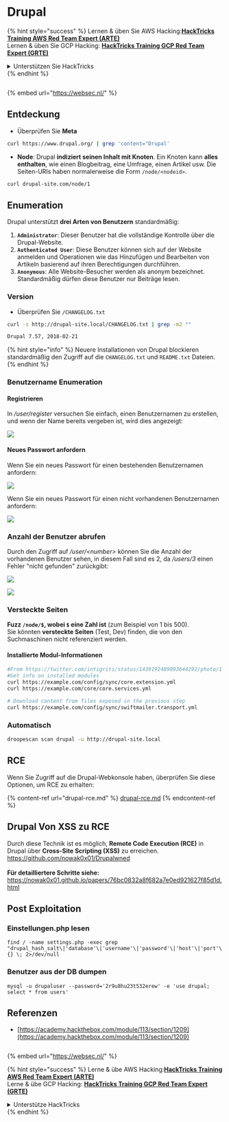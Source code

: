 # Drupal

{% hint style="success" %}
Lernen & üben Sie AWS Hacking:<img src="/.gitbook/assets/arte.png" alt="" data-size="line">[**HackTricks Training AWS Red Team Expert (ARTE)**](https://training.hacktricks.xyz/courses/arte)<img src="/.gitbook/assets/arte.png" alt="" data-size="line">\
Lernen & üben Sie GCP Hacking: <img src="/.gitbook/assets/grte.png" alt="" data-size="line">[**HackTricks Training GCP Red Team Expert (GRTE)**<img src="/.gitbook/assets/grte.png" alt="" data-size="line">](https://training.hacktricks.xyz/courses/grte)

<details>

<summary>Unterstützen Sie HackTricks</summary>

* Überprüfen Sie die [**Abonnementpläne**](https://github.com/sponsors/carlospolop)!
* **Treten Sie der** 💬 [**Discord-Gruppe**](https://discord.gg/hRep4RUj7f) oder der [**Telegram-Gruppe**](https://t.me/peass) bei oder **folgen** Sie uns auf **Twitter** 🐦 [**@hacktricks\_live**](https://twitter.com/hacktricks\_live)**.**
* **Teilen Sie Hacking-Tricks, indem Sie PRs an die** [**HackTricks**](https://github.com/carlospolop/hacktricks) und [**HackTricks Cloud**](https://github.com/carlospolop/hacktricks-cloud) GitHub-Repos senden.

</details>
{% endhint %}

<figure><img src="https://pentest.eu/RENDER_WebSec_10fps_21sec_9MB_29042024.gif" alt=""><figcaption></figcaption></figure>

{% embed url="https://websec.nl/" %}

## Entdeckung

* Überprüfen Sie **Meta**
```bash
curl https://www.drupal.org/ | grep 'content="Drupal'
```
* **Node**: Drupal **indiziert seinen Inhalt mit Knoten**. Ein Knoten kann **alles enthalten**, wie einen Blogbeitrag, eine Umfrage, einen Artikel usw. Die Seiten-URIs haben normalerweise die Form `/node/<nodeid>`.
```bash
curl drupal-site.com/node/1
```
## Enumeration

Drupal unterstützt **drei Arten von Benutzern** standardmäßig:

1. **`Administrator`**: Dieser Benutzer hat die vollständige Kontrolle über die Drupal-Website.
2. **`Authenticated User`**: Diese Benutzer können sich auf der Website anmelden und Operationen wie das Hinzufügen und Bearbeiten von Artikeln basierend auf ihren Berechtigungen durchführen.
3. **`Anonymous`**: Alle Website-Besucher werden als anonym bezeichnet. Standardmäßig dürfen diese Benutzer nur Beiträge lesen.

### Version

* Überprüfen Sie `/CHANGELOG.txt`
```bash
curl -s http://drupal-site.local/CHANGELOG.txt | grep -m2 ""

Drupal 7.57, 2018-02-21
```
{% hint style="info" %}
Neuere Installationen von Drupal blockieren standardmäßig den Zugriff auf die `CHANGELOG.txt` und `README.txt` Dateien.
{% endhint %}

### Benutzername Enumeration

#### Registrieren

In _/user/register_ versuchen Sie einfach, einen Benutzernamen zu erstellen, und wenn der Name bereits vergeben ist, wird dies angezeigt:

![](<../../../.gitbook/assets/image (328).png>)

#### Neues Passwort anfordern

Wenn Sie ein neues Passwort für einen bestehenden Benutzernamen anfordern:

![](<../../../.gitbook/assets/image (903).png>)

Wenn Sie ein neues Passwort für einen nicht vorhandenen Benutzernamen anfordern:

![](<../../../.gitbook/assets/image (307).png>)

### Anzahl der Benutzer abrufen

Durch den Zugriff auf _/user/\<number>_ können Sie die Anzahl der vorhandenen Benutzer sehen, in diesem Fall sind es 2, da _/users/3_ einen Fehler "nicht gefunden" zurückgibt:

![](<../../../.gitbook/assets/image (333).png>)

![](<../../../.gitbook/assets/image (227) (1) (1) (1).png>)

### Versteckte Seiten

**Fuzz `/node/$`, wobei `$` eine Zahl ist** (zum Beispiel von 1 bis 500).\
Sie könnten **versteckte Seiten** (Test, Dev) finden, die von den Suchmaschinen nicht referenziert werden.

#### Installierte Modul-Informationen
```bash
#From https://twitter.com/intigriti/status/1439192489093644292/photo/1
#Get info on installed modules
curl https://example.com/config/sync/core.extension.yml
curl https://example.com/core/core.services.yml

# Download content from files exposed in the previous step
curl https://example.com/config/sync/swiftmailer.transport.yml
```
### Automatisch
```bash
droopescan scan drupal -u http://drupal-site.local
```
## RCE

Wenn Sie Zugriff auf die Drupal-Webkonsole haben, überprüfen Sie diese Optionen, um RCE zu erhalten:

{% content-ref url="drupal-rce.md" %}
[drupal-rce.md](drupal-rce.md)
{% endcontent-ref %}

## Drupal Von XSS zu RCE
Durch diese Technik ist es möglich, **Remote Code Execution (RCE)** in Drupal über **Cross-Site Scripting (XSS)** zu erreichen. https://github.com/nowak0x01/Drupalwned
<br><br>
**Für detailliertere Schritte siehe:** https://nowak0x01.github.io/papers/76bc0832a8f682a7e0ed921627f85d1d.html

## Post Exploitation

### Einstellungen.php lesen
```
find / -name settings.php -exec grep "drupal_hash_salt\|'database'\|'username'\|'password'\|'host'\|'port'\|'driver'\|'prefix'" {} \; 2>/dev/null
```
### Benutzer aus der DB dumpen
```
mysql -u drupaluser --password='2r9u8hu23t532erew' -e 'use drupal; select * from users'
```
## Referenzen

* [https://academy.hackthebox.com/module/113/section/1209](https://academy.hackthebox.com/module/113/section/1209)

<figure><img src="https://pentest.eu/RENDER_WebSec_10fps_21sec_9MB_29042024.gif" alt=""><figcaption></figcaption></figure>

{% embed url="https://websec.nl/" %}

{% hint style="success" %}
Lerne & übe AWS Hacking:<img src="/.gitbook/assets/arte.png" alt="" data-size="line">[**HackTricks Training AWS Red Team Expert (ARTE)**](https://training.hacktricks.xyz/courses/arte)<img src="/.gitbook/assets/arte.png" alt="" data-size="line">\
Lerne & übe GCP Hacking: <img src="/.gitbook/assets/grte.png" alt="" data-size="line">[**HackTricks Training GCP Red Team Expert (GRTE)**<img src="/.gitbook/assets/grte.png" alt="" data-size="line">](https://training.hacktricks.xyz/courses/grte)

<details>

<summary>Unterstütze HackTricks</summary>

* Überprüfe die [**Abonnementpläne**](https://github.com/sponsors/carlospolop)!
* **Tritt der** 💬 [**Discord-Gruppe**](https://discord.gg/hRep4RUj7f) oder der [**Telegram-Gruppe**](https://t.me/peass) bei oder **folge** uns auf **Twitter** 🐦 [**@hacktricks\_live**](https://twitter.com/hacktricks\_live)**.**
* **Teile Hacking-Tricks, indem du PRs zu den** [**HackTricks**](https://github.com/carlospolop/hacktricks) und [**HackTricks Cloud**](https://github.com/carlospolop/hacktricks-cloud) GitHub-Repos einreichst.

</details>
{% endhint %}
